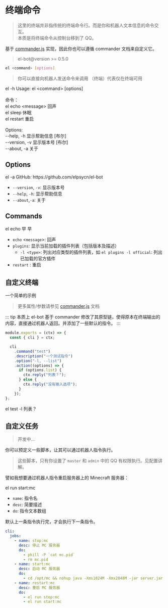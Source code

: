 # 终端命令

> 这里的终端并非指传统的终端命令行。而是你和机器人文本信息的命令交互。  
> 本质是将终端命令从控制台移到了 QQ。

基于 [commander.js](https://github.com/tj/commander.js/) 实现，因此你也可以遵循 commander 文档来自定义它。

> el-bot@version >= 0.5.0

```bash
el <command> [options]
```

> 你可以直接向机器人发送命令来调用
> （终端）代表仅在终端可用

<chat-panel title="聊天记录">
  <chat-message :id="910426929" nickname="云游君">el -h</chat-message>
  <chat-message :id="712727945" nickname="小云">Usage: el &lt;command&gt; [options]<br/><br/>命令：<br/>  el echo &lt;message&gt;  回声<br/>  el sleep           休眠<br/>  el restart         重启<br/><br/>Options:<br/>  --help, -h     显示帮助信息                                             [布尔]<br/>  --version, -v  显示版本号                                               [布尔]<br/>  --about, -a    关于
</chat-message>
</chat-panel>

## Options

<chat-panel title="聊天记录">
  <chat-message :id="910426929" nickname="云游君">el -a</chat-message>
  <chat-message :id="712727945" nickname="小云">GitHub: https://github.com/elpsycn/el-bot</chat-message>
</chat-panel>

- `--version`, `-v`: 显示版本号
- `--help`, `-h`: 显示帮助信息
- `--about`,`-a`: 关于

## Commands

<chat-panel title="聊天记录">
  <chat-message :id="910426929" nickname="云游君">el echo 早</chat-message>
  <chat-message :id="712727945" nickname="小云">早</chat-message>
</chat-panel>

- `echo` \<`message`\>: 回声
- `plugins`: 显示当前加载的插件列表（包括版本及描述）
  - `-l <type>`: 列出对应类型的插件列表，如 `el plugins -l official`: 列出已加载的官方插件
    <!-- - `jobs`: 显示可执行的自定义任务 -->
    <!-- - `sleep` : 睡眠，此时将只监听终端命令 -->
- `restart` : 重启

## 自定义终端

一个简单的示例

> 更多属性/参数请参见 [commander.js](https://github.com/tj/commander.js/) 文档

::: tip
本质上 el-bot 基于 commander 修改了其原型链，使得原本在终端输出的内容，直接通过机器人返回。并添加了一些默认的指令。
:::

```js
module.exports = (ctx) => {
  const { cli } = ctx;

  cli
    .command("test")
    .description("一个测试指令")
    .option("-l, --list")
    .action((options) => {
      if (options.list) {
        ctx.reply("列表？");
      } else {
        ctx.reply("没有输入选项");
      }
    });
};
```

<chat-panel title="聊天记录">
  <chat-message :id="910426929" nickname="云游君">el test -l</chat-message>
  <chat-message :id="712727945" nickname="小云">列表？</chat-message>
</chat-panel>

## 自定义任务

> 开发中...

你可以预定义一些脚本，让其可以通过机器人指令执行。

> 这些脚本，只有你设置了 `master` 和 `admin` 中的 QQ 有权限执行。见配置讲解。

譬如我想要通过机器人指令重启服务器上的 Minecraft 服务器：

<chat-panel title="聊天记录">
  <chat-message :id="910426929" nickname="云游君">el run start:mc</chat-message>
</chat-panel>

- `name`: 指令名
- `desc`: 简要描述
- `do`: 指令文本数组

默认上一条指令执行完，才会执行下一条指令。

```yaml
cli:
  jobs:
    - name: stop:mc
      desc: 停止 MC 服务器
      do:
        - pkill -P `cat mc.pid`
        - rm mc.pid
    - name: start:mc
      desc: 启动 MC 服务器
      do:
        - cd /opt/mc && nohup java -Xms1024M -Xmx2048M -jar server.jar nogui & echo $! > mc.pid
    - name: restart:mc
      desc: 重启 MC 服务器
      do:
        - el run stop:mc
        - el run start:mc
```
